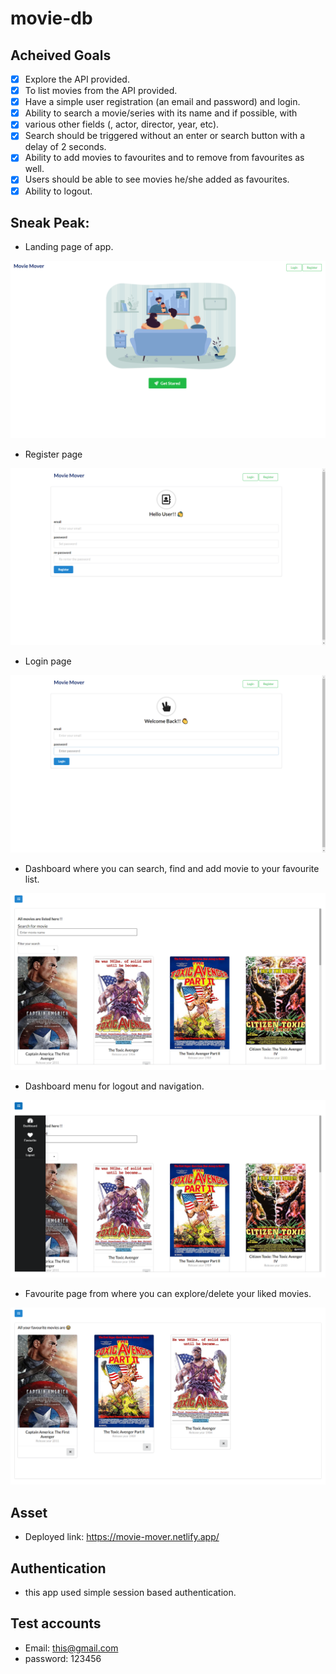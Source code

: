 # movie-db

## Acheived Goals
- [X] Explore the API provided.
- [X] To list movies from the API provided.
- [X] Have a simple user registration (an email and password) and login.
- [X] Ability to search a movie/series with its name and if possible, with
- [X] various other fields (, actor, director, year, etc).
- [X] Search should be triggered without an enter or search button with a
delay of 2 seconds.
- [X] Ability to add movies to favourites and to remove from favourites as
well.
- [X] Users should be able to see movies he/she added as favourites.
- [X] Ability to logout.

## Sneak Peak:

- Landing page of app.
<img src="images/landing.png" />

- Register page

<img src="images/register.png" />

- Login page

<img src="images/login.png" />

- Dashboard where you can search, find and add movie to your favourite list.


<img src="images/dashboard.png" />

- Dashboard menu for logout and navigation.

<img src="images/menu.png" />

- Favourite page from where you can explore/delete your liked movies.


<img src="images/fav.png" />

## Asset

- Deployed link: https://movie-mover.netlify.app/

## Authentication
- this app used simple session based authentication.

## Test accounts
- Email: this@gmail.com
- password: 123456


